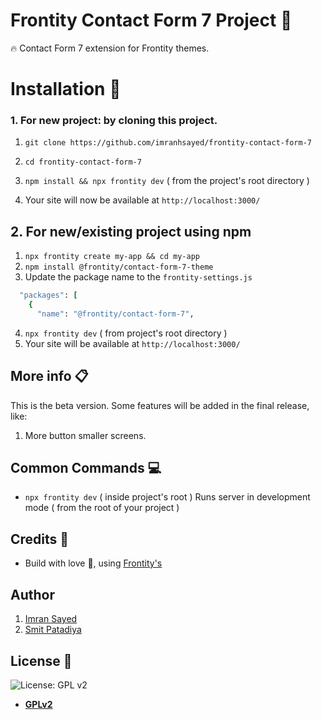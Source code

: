 # Frontity Contact Form 7 Project :art:

:fire: Contact Form 7 extension for Frontity themes.

# Installation :wrench:

### 1. For new project: by cloning this project.

1. `git clone https://github.com/imranhsayed/frontity-contact-form-7`
2. `cd frontity-contact-form-7`
3. `npm install && npx frontity dev` ( from the project's root directory )
 
4. Your site will now be available at `http://localhost:3000/`

## 2. For new/existing project using npm

1. `npx frontity create my-app && cd my-app`
2. `npm install @frontity/contact-form-7-theme`
3. Update the package name to the `frontity-settings.js`
```ruby
  "packages": [
    {
      "name": "@frontity/contact-form-7",
```
4. `npx frontity dev` ( from project's root directory )
5. Your site will be available at `http://localhost:3000/`

## More info :clipboard:

This is the beta version. Some features will be added in the final release, like:

1. More button smaller screens.

## Common Commands :computer:

- `npx frontity dev` ( inside project's root ) Runs server in development mode ( from the root of your project )

## Credits :white_flower:

- Build with love :blue_heart:, using [Frontity's](https://frontity.org)

## Author

1. [Imran Sayed](https://twitter.com/imranhsayed)
2. [Smit Patadiya](https://twitter.com/smit_patadiya)

## License :scroll:

![License: GPL v2](https://img.shields.io/badge/License-GPL%20v2-blue.svg)

- **[GPLv2](https://www.gnu.org/licenses/old-licenses/gpl-2.0.en.html)**
